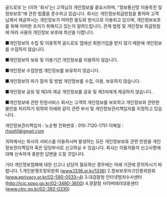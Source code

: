 골드로또`는 (이하 '회사'는) 고객님의 개인정보를 중요시하며, "정보통신망 이용촉진 및 정보보호"에 관한 법률을
준수하고 있습니다.
회사는 개인정보취급방침을 통하여 고객님께서 제공하시는 개인정보가 어떠한 용도와 방식으로 이용되고 있으며,
개인정보보호를 위해 어떠한 조치가 취해지고 있는지 알려드립니다.
관계 법령 및 개인정보 취급방침에 따라 사용자 개인정보 보호에 최선을 다합니다.

■개인정보의 수집 및 이용목적
골드로또 앱에선 회원가입을 받지 않기 때문에 개인정보를 수집하지 않습니다.

■개인정보의 보유 및 이용기간
개인정보를 이용하지 않습니다.

■개인정보 수집방법
개인정보를 보유하지 않습니다.

■개인정보의 파기 절차 및 방법
개인정보를 수집, 이용, 보유하지 않습니다.

■개인정보 공유 및 제3자 제공
개인정보를 공유 및 제3자에게 제공하지 않습니다.

■개인정보에 관한 민원서비스
회사는 고객의 개인정보를 보호하고 개인정보와 관련한 불만을 처리하기 위하여
아래와 같이 관련 부서 및 개인정보관리책임자를 지정하고 있습니다.

개인정보관리책임자 : 노순형
전화번호 : 010-7120-1751
이메일 : rhsoh1@gmail.com

귀하께서는 회사의 서비스를 이용하시며 발생하는 모든 개인정보보호 관련 민원을 개인정보관리책임자
혹은 담당부서로 신고하실 수 있습니다. 회사는 이용자들의 신고사항에 대해 신속하게 충분한 답변을 드릴 것입니다.

기타 개인정보침해에 대한 신고나 상담이 필요하신 경우에는 아래 기관에 문의하시기 바랍니다.
1.개인분쟁조정위원회 (www.1336.or.kr/1336)
2.정보보호마크인증위원회 (www.eprivacy.or.kr/02-580-0533~4)
3.대검찰청 인터넷범죄수사센터 (http://icic.sppo.go.kr/02-3480-3600)
4.경찰청 사이버테러대응센터 (www.ctrc.go.kr/02-392-0330)
